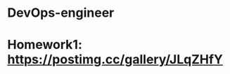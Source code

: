 # DevOps-engineer

Homework1:
https://postimg.cc/gallery/JLqZHfY
==================================
